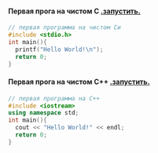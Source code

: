 #### Первая прога на чистом С [.запустить.](http://cpp.sh/6ooj2)
```C
// первая программа на чистом Си
#include <stdio.h>
int main(){
  printf("Hello World!\n");
  return 0;
}
```

#### Первая прога на чистом С++ [.запустить.](http://cpp.sh/33pgb)
```cpp
// первая программа на С++
#include <iostream>
using namespace std;
int main(){
  cout << "Hello World!" << endl;
  return 0;
}
```

